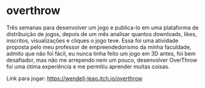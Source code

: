 # overthrow

Três semanas para desenvolver um jogo e publica-lo em uma plataforma de distribuição de jogos, depois de um mês analisar quantos downloads, likes, inscritos, visualizações e cliques o jogo teve. Essa foi uma atividade proposta pelo meu professor de empreendedorismo da minha faculdade, admito que não foi fácil, eu nunca tinha feito um jogo em 3D antes, foi bem desafiador, mas não me arrependo nem um pouco, desenvolver OverThrow foi uma ótima experiência e me permitiu aprender muitas coisas.

Link para jogar: https://wendell-leao.itch.io/overthrow
